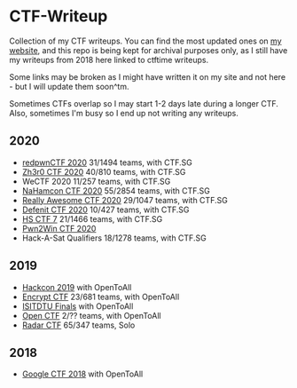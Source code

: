 # CTF-Writeup
Collection of my CTF writeups. You can find the most updated ones on [my website](https://isopach.dev), and this repo is being kept for archival purposes only, as I still have my writeups from 2018 here linked to ctftime writeups.

Some links may be broken as I might have written it on my site and not here - but I will update them soon^tm.

Sometimes CTFs overlap so I may start 1-2 days late during a longer CTF. Also, sometimes I'm busy so I end up not writing any writeups.

## 2020

* [redpwnCTF 2020](https://github.com/Isopach/isopach.github.io/blob/master/_posts/2020-06-26-Redpwn-CTF-2020.md) 31/1494 teams, with CTF.SG
* [Zh3r0 CTF 2020](https://github.com/Isopach/isopach.github.io/blob/master/_posts/2020-06-18-Zh3r0-CTF-2020-Digital-Forensics.md) 40/810 teams, with CTF.SG
* WeCTF 2020 11/257 teams, with CTF.SG
* [NaHamcon CTF 2020](./NaHamcon-2020/) 55/2854 teams, with CTF.SG
* [Really Awesome CTF 2020](/.RACTF-2020) 29/1047 teams, with CTF.SG
* [Defenit CTF 2020](https://github.com/Isopach/isopach.github.io/blob/master/_posts/2020-06-12-Defenit-CTF-2020-Writeup.md) 10/427 teams, with CTF.SG
* [HS CTF 7](/.HSCTF-7) 21/1466 teams, with CTF.SG
* [Pwn2Win CTF 2020](./pwn2win-2020/Web/) 
* Hack-A-Sat Qualifiers 18/1278 teams, with CTF.SG

## 2019

* [Hackcon 2019](./hackcon-2019/misc) with OpenToAll
* [Encrypt CTF](./encryptctf) 23/681 teams, with OpenToAll
* [ISITDTU Finals](./isitdtu-finals-2019/web) with OpenToAll
* [Open CTF](./openctf-19/web) 2/?? teams, with OpenToAll
* [Radar CTF](./radarctf) 65/347 teams, Solo

## 2018

* [Google CTF 2018](./googlectf-2018/web) with OpenToAll
